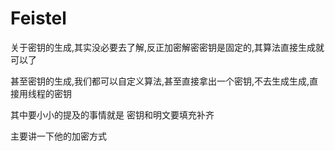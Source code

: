 # Feistel

关于密钥的生成,其实没必要去了解,反正加密解密密钥是固定的,其算法直接生成就可以了

甚至密钥的生成,我们都可以自定义算法,甚至直接拿出一个密钥,不去生成生成,直接用线程的密钥

其中要小小的提及的事情就是 密钥和明文要填充补齐

主要讲一下他的加密方式